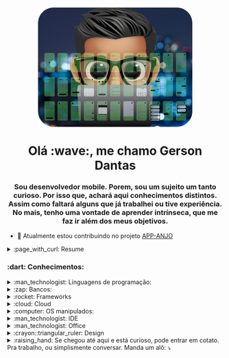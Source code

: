 

<p align="center">
  <img align="center" src="https://github.com/GersonDantas/img/blob/main/DevGersonMobile.png" alt="Ilustração de programador mobile" />
</p>
<h1 align="center">Olá :wave:, me chamo Gerson Dantas</h1>
<h3 align="center">Sou <strong>desenvolvedor mobile</strong>. Porem, sou um sujeito um tanto curioso. Por isso que, achará aqui conhecimentos distintos. Assim como faltará alguns que já trabalhei ou tive experiência. No mais, tenho uma vontade de aprender intrínseca, que me faz ir além dos meus objetivos.</h3>

- 🔭 Atualmente estou contribuindo no projeto [APP-ANJO](https://github.com/APP-ANJO)


<details>
  <summary>:page_with_curl: Resume</summary>
 <table align="center">
  <tr>
    <td align="center" >
      <a href="https://github.com/GersonDantas?tab=repositories">
        <img src="https://github-profile-trophy.vercel.app/?username=gersondantas&theme=onedark&title=Stars,Repositories,Commit,Followers&margin-w=15&theme=juicyfresh&column=2&margin-h=15" alt="gersondantas" />
      </a> 
    </td>
    <td>
      <img width="495px" src="https://github-readme-stats.vercel.app/api/top-langs/?username=gersonDantas&hide=html&layout=compact&theme=tokyonight&hide_rank=true" />
    </td>
  </tr>
  <tr>
    <td>
      <img width="495px" src="https://github-readme-stats.vercel.app/api?username=gersonDantas&theme=tokyonight"/>
    </td>
    <td>
      <img src="https://github-readme-streak-stats.herokuapp.com/?user=gersondantas&theme=tokyonight" alt="gersondantas" />
    </td>
  </tr>
</table> 

</details>

<h3 align="left">:dart: Conhecimentos:</h3>

<details>
  <summary>:man_technologist: Linguagens de programação:</summary>
  <p>
    <img src="https://img.shields.io/badge/HTML5-E34F26?style=for-the-badge&logo=html5&logoColor=white" alt="HTML5"/>&nbsp;
    <img src="https://img.shields.io/badge/CSS3-1572B6?style=for-the-badge&logo=css3&logoColor=white" alt="CSS3"/>&nbsp;
    <img src="https://img.shields.io/badge/JavaScript-323330?style=for-the-badge&logo=javascript&logoColor=F7DF1E" alt="JavaScrip"/>&nbsp;
    <img src="https://img.shields.io/badge/TypeScript-007ACC?style=for-the-badge&logo=typescript&logoColor=white" alt="TypeScript"/>&nbsp;
    <img src="https://img.shields.io/badge/C%2B%2B-00599C?style=for-the-badge&logo=c%2B%2B&logoColor=white" alt="C#"/>&nbsp;
    <img src="https://img.shields.io/badge/Go-00ADD8?style=for-the-badge&logo=go&logoColor=white" alt="Go"/>&nbsp;
  </p>
  
</details>

<details>
  <summary>:zap: Bancos:</summary>
  <p>
    <img src="https://img.shields.io/badge/MySQL-00000F?style=for-the-badge&logo=mysql&logoColor=white" alt="MySQL"/>&nbsp;
    <img src="https://img.shields.io/badge/PostgreSQL-316192?style=for-the-badge&logo=postgresql&logoColor=white" alt="PostgreSQL"/>&nbsp;
  </p>
</details>

<details>
  <summary>:rocket: Frameworks</summary>
  <p>
    <img src="https://img.shields.io/badge/React_Native-20232A?style=for-the-badge&logo=react&logoColor=61DAFB" alt="React_Native"/>&nbsp;
    <img src="https://img.shields.io/badge/Node.js-43853D?style=for-the-badge&logo=node-dot-js&logoColor=white" alt="NodeJS"/>&nbsp;
    <img src="https://img.shields.io/badge/npm-CB3837?style=for-the-badge&logo=npm&logoColor=white" alt="npm"/>&nbsp;
    <img src="https://img.shields.io/badge/Yarn-2C8EBB?style=for-the-badge&logo=yarn&logoColor=white" alt="Yarn" />&nbsp;
    <img src="https://img.shields.io/badge/Express.js-000000?style=for-the-badge&logo=express&logoColor=white" alt="Express" />&nbsp;
    <img src="https://img.shields.io/badge/Sass-CC6699?style=for-the-badge&logo=sass&logoColor=white" alt="Sass" />&nbsp;
    <img src="https://img.shields.io/badge/.NET-5C2D91?style=for-the-badge&logo=dot-net&logoColor=white" alt=".NET" />&nbsp;
    <img src="https://img.shields.io/badge/React-20232A?style=for-the-badge&logo=react&logoColor=61DAFB" alt="ReactJS" />&nbsp;
    <img src="https://img.shields.io/badge/Bootstrap-563D7C?style=for-the-badge&logo=bootstrap&logoColor=white" alt="Bootstrap" />&nbsp;
    <img src="https://img.shields.io/badge/Redux-593D88?style=for-the-badge&logo=redux&logoColor=white" alt="Redux" />&nbsp;
    <img src="https://img.shields.io/badge/styled--components-DB7093?style=for-the-badge&logo=styled-components&logoColor=white" alt="styled components" />&nbsp;
    <img src="https://img.shields.io/badge/React_Router-CA4245?style=for-the-badge&logo=react-router&logoColor=white" alt="React Router" />&nbsp;
    <img src="https://img.shields.io/badge/next.js-000000?style=for-the-badge&logo=next-dot-js&logoColor=white" alt="NextJS" />&nbsp;
    <img src="https://img.shields.io/badge/firebase-ffca28?style=for-the-badge&logo=firebase&logoColor=black" alt="firebase" />&nbsp;
    <img src="https://img.shields.io/badge/Git-F05032?style=for-the-badge&logo=git&logoColor=white" alt="Git" />&nbsp;
    <img src="https://img.shields.io/badge/Postman-FF6C37?style=for-the-badge&logo=Postman&logoColor=white" alt="Postman" />&nbsp;
  </p>
</details>


<details>
  <summary>:cloud: Cloud</summary>
  <p>
    <img src="https://img.shields.io/badge/Amazon_AWS-232F3E?style=for-the-badge&logo=amazon-aws&logoColor=white" alt="Amazon AWSL"/>&nbsp;
    <img src="https://img.shields.io/badge/Oracle-F80000?style=for-the-badge&logo=oracle&logoColor=black" alt="Oracle"/>&nbsp;
  </p>
</details>

<details>
  <summary>:computer: OS manipulados:</summary>
  <p>
    <img src="https://img.shields.io/badge/Android-3DDC84?style=for-the-badge&logo=android&logoColor=white" alt="AndroidL"/>&nbsp;
    <img src="https://img.shields.io/badge/Ubuntu-E95420?style=for-the-badge&logo=ubuntu&logoColor=white" alt="Ubuntu"/>&nbsp;
    <img src="https://img.shields.io/badge/Kali_Linux-557C94?style=for-the-badge&logo=kali-linux&logoColor=white" alt="Kali"/>&nbsp;
    <img src="https://img.shields.io/badge/Windows-0078D6?style=for-the-badge&logo=windows&logoColor=white" alt="Windows"/>&nbsp;
    <img src="https://img.shields.io/badge/Windows_95-008080?style=for-the-badge&logo=windows-95&logoColor=white" alt="Windows 95"/>&nbsp;
    <img src="https://img.shields.io/badge/Windows_XP-003399?style=for-the-badge&logo=windows-xp&logoColor=white" alt="Windows XP"/>&nbsp;
    <img src="https://img.shields.io/badge/Debian-A81D33?style=for-the-badge&logo=debian&logoColor=white" alt="Debian"/>&nbsp;
    <img src="https://img.shields.io/badge/Linux_Mint-87CF3E?style=for-the-badge&logo=linux-mint&logoColor=white" alt="Mint"/><strong>(Atual)</strong>&nbsp;
  </p>
</details>

<details>
  <summary>:man_technologist: IDE </summary>
  <p>
    <img src="https://img.shields.io/badge/Visual_Studio_Code-0078D4?style=for-the-badge&logo=visual%20studio%20code&logoColor=white" alt="VScode"/>&nbsp;
    <img src="https://img.shields.io/badge/Visual_Studio_2019-5C2D91?style=for-the-badge&logo=visual%20studio&logoColor=white" alt="Visual studio Code"/>&nbsp;
    <img src="https://img.shields.io/badge/sublime_text-%23575757.svg?&style=for-the-badge&logo=sublime-text&logoColor=important" alt="Visual studio Code"/>&nbsp;
  </p>
</details>

<details>
  <summary>:man_technologist: Office</summary>
  <p>
    <img src="https://img.shields.io/badge/Google%20Sheets-34A853?style=for-the-badge&logo=google-sheets&logoColor=white" alt="Google sheets"/>&nbsp;
  </p>
</details>

<details>
  <summary>:crayon::triangular_ruler: Design</summary>
  <p>
    <img src="https://img.shields.io/badge/Figma-F24E1E?style=for-the-badge&logo=figma&logoColor=white" alt="Figma"/>&nbsp;
    <img src="https://img.shields.io/badge/gimp-5C5543?style=for-the-badge&logo=gimp&logoColor=white" alt="Gimp"/>&nbsp;
    <img src="https://img.shields.io/badge/Canva-%2300C4CC.svg?&style=for-the-badge&logo=Canva&logoColor=white" alt="Canva"/>&nbsp;
  </p>
</details>

<details>
  <summary>
    :raising_hand: Se chegou até aqui e está curioso, pode entrar em cotato. Pra trabalho, ou simplismente conversar. Manda um alô: ⤵️
  </summary>
  <p align="left">
    <a href="https://www.facebook.com/gerson.dantas.733" target="blank" alt="Facebook">
      <img src="https://img.shields.io/static/v1?label=LinkedIn&message=gerson.dantas.733s&color=0F92F3&style=for-the-badge&logo=Facebook" height="40" alt="stackoverflow"/>&nbsp;
    </a>
     <a href="https://www.linkedin.com/in/gersonsantosss/" target="blank" alt="Linkedin">
       <img src="https://img.shields.io/static/v1?label=LinkedIn&message=gersonsantosss&color=0A66C2&style=for-the-badge&logo=LinkedIn" height="40" alt="stackoverflow"/>&nbsp;
    </a>
    </br>
    <a href="https://www.instagram.com/gerson_santtoss/" target="blank" alt="Instagran" >
      <img  src="https://img.shields.io/static/v1?label=Instagram&message=gerson_santtoss&color=E4405F&style=for-the-badge&logo=Instagram" height="40"/>&nbsp;
    </a>
    <a href="https://pt.stackoverflow.com/users/236492/gerson-dantas" target="blank" alt="Stack">
     <img src="https://img.shields.io/static/v1?label=stackoverflow&message=gerson-dantas&color=56a143&style=for-the-badge&logo=Stack-Overflow" height="40" alt="stackoverflow"/>
    </a>
  </p>
</details>

<!--
links usados para este Readme.md

Github Profile Trophy
https://github.com/ryo-ma/github-profile-trophy

Welcome! Badges 4 README.md Profile
https://github.com/alexandresanlim/Badges4-README.md-Profile

GitHub Readme Stats
https://github.com/anuraghazra/github-readme-stats

shields.io
https://shields.io/

Como fazer um bom README
https://blog.rocketseat.com.br/como-fazer-um-bom-readme/
-->
  
  
